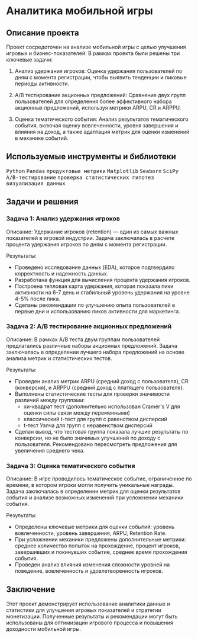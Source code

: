 # Аналитика мобильной игры

## Описание проекта

Проект сосредоточен на анализе мобильной игры с целью улучшения игровых и бизнес-показателей. В рамках проекта были решены три ключевые задачи:

1. Анализ удержания игроков: Оценка удержания пользователей по дням с момента регистрации, чтобы выявить тенденции и пиковые периоды активности.

2. A/B тестирование акционных предложений: Сравнение двух групп пользователей для определения более эффективного набора акционных предложений, используя метрики ARPU, CR и ARPPU.

3. Оценка тематического события: Анализ результатов тематического события, включая оценку вовлеченности, уровня завершения и влияния на доход, а также адаптация метрик для оценки изменений в механике событий.

## Используемые инструменты и библиотеки
<p>
  <kbd>Python</kbd>
  <kbd>Pandas</kbd>
  <kbd>продуктовые метрики</kbd>
  <kbd>Matplotlib</kbd>
  <kbd>Seaborn</kbd>
  <kbd>SciPy</kbd>
  <kbd>A/B-тестирование</kbd>
  <kbd>проверка статистических гипотез</kbd>
  <kbd>визуализация данных</kbd>
</p>

## Задачи и решения

### Задача 1: Анализ удержания игроков

Описание: Удержание игроков (retention) — один из самых важных показателей в игровой индустрии. Задача заключалась в расчете процента удержания игроков по дням с момента регистрации.

Результаты:

- Проведено исследование данных (EDA), которое подтвердило корректность и надежность данных.
- Разработана функция для вычисления процента удержания игроков.
- Построена тепловая карта удержания, которая показала пики активности на 6-7 день и стабильный уровень удержания на уровне 4-5% после пика.
- Сделаны рекомендации по улучшению опыта пользователей в первые дни и использованию пиков активности для маркетинга.

### Задача 2: A/B тестирование акционных предложений

Описание: В рамках A/B теста двум группам пользователей предлагались различные наборы акционных предложений. Задача заключалась в определении лучшего набора предложений на основе анализа метрик и статистических тестов.

Результаты:

- Проведен анализ метрик ARPU (средний доход с пользователя), CR (конверсия), и ARPPU (средний доход с платящего пользователя).
- Выполнены статистические тесты для проверки значимости различий между группами:
    - хи-квадрат тест (дополнительно использован Cramér's V для оценки силы связи между переменными)
    - классический t-тест для групп с равенством дисперсий
    - t-тест Уэлча для групп с неравенством дисперсий
- Сделан вывод, что тестовая группа показала лучшие результаты по конверсии, но не было значимых улучшений по доходу с пользователя. Рекомендовано пересмотреть предложения для увеличения среднего чека.

### Задача 3: Оценка тематического события

Описание: В игре проводилось тематическое событие, ограниченное по времени, в котором игроки могли получить уникальные награды. Задача заключалась в определении метрик для оценки результатов события и анализе возможных изменений при усложнении механики события.

Результаты:

- Определены ключевые метрики для оценки событий: уровень вовлеченности, уровень завершения, ARPU, Retention Rate.
- При усложнении механики предложены дополнительные метрики: среднее количество попыток на прохождение, процент игроков, завершивших и покинувших событие, среднее время прохождения события.
- Проведен анализ влияния изменения сложности уровней на поведение, вовлеченность и удовлетворенность игроков.


## Заключение

Этот проект демонстрирует использование аналитики данных и статистики для улучшения игровых показателей и стратегии монетизации. Полученные результаты и рекомендации могут быть использованы для оптимизации игрового процесса и повышения доходности мобильной игры.
